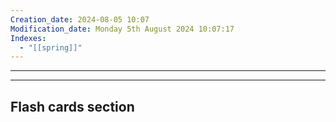 ```yaml
---
Creation_date: 2024-08-05 10:07
Modification_date: Monday 5th August 2024 10:07:17
Indexes:
  - "[[spring]]"
---
```


----





















---
## Flash cards section
